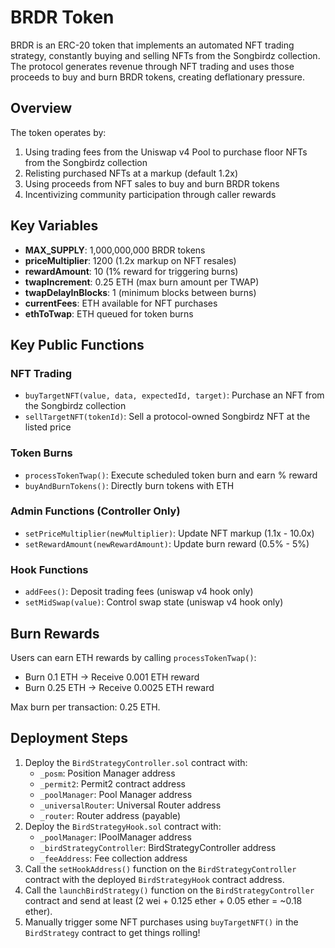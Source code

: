 # BRDR Token

BRDR is an ERC-20 token that implements an automated NFT trading strategy, constantly buying and selling NFTs from the Songbirdz collection. The protocol generates revenue through NFT trading and uses those proceeds to buy and burn BRDR tokens, creating deflationary pressure.

## Overview

The token operates by:
1. Using trading fees from the Uniswap v4 Pool to purchase floor NFTs from the Songbirdz collection
2. Relisting purchased NFTs at a markup (default 1.2x)
3. Using proceeds from NFT sales to buy and burn BRDR tokens
4. Incentivizing community participation through caller rewards

## Key Variables

- **MAX_SUPPLY**: 1,000,000,000 BRDR tokens
- **priceMultiplier**: 1200 (1.2x markup on NFT resales)
- **rewardAmount**: 10 (1% reward for triggering burns)
- **twapIncrement**: 0.25 ETH (max burn amount per TWAP)
- **twapDelayInBlocks**: 1 (minimum blocks between burns)
- **currentFees**: ETH available for NFT purchases
- **ethToTwap**: ETH queued for token burns

## Key Public Functions

### NFT Trading
- `buyTargetNFT(value, data, expectedId, target)`: Purchase an NFT from the Songbirdz collection
- `sellTargetNFT(tokenId)`: Sell a protocol-owned Songbirdz NFT at the listed price

### Token Burns
- `processTokenTwap()`: Execute scheduled token burn and earn % reward
- `buyAndBurnTokens()`: Directly burn tokens with ETH

### Admin Functions (Controller Only)
- `setPriceMultiplier(newMultiplier)`: Update NFT markup (1.1x - 10.0x)
- `setRewardAmount(newRewardAmount)`: Update burn reward (0.5% - 5%)

### Hook Functions
- `addFees()`: Deposit trading fees (uniswap v4 hook only)
- `setMidSwap(value)`: Control swap state (uniswap v4 hook only)

## Burn Rewards

Users can earn ETH rewards by calling `processTokenTwap()`:
- Burn 0.1 ETH → Receive 0.001 ETH reward
- Burn 0.25 ETH → Receive 0.0025 ETH reward

Max burn per transaction: 0.25 ETH.

## Deployment Steps

1. Deploy the `BirdStrategyController.sol` contract with:
	- `_posm`: Position Manager address
	- `_permit2`: Permit2 contract address
	- `_poolManager`: Pool Manager address
	- `_universalRouter`: Universal Router address
	- `_router`: Router address (payable)
2. Deploy the `BirdStrategyHook.sol` contract with:
	- `_poolManager`: IPoolManager address
	- `_birdStrategyController`: BirdStrategyController address
	- `_feeAddress`: Fee collection address
3. Call the `setHookAddress()` function on the `BirdStrategyController` contract with the deployed `BirdStrategyHook` contract address.
4. Call the `launchBirdStrategy()` function on the `BirdStrategyController` contract and send at least (2 wei + 0.125 ether + 0.05 ether = ~0.18 ether).
5. Manually trigger some NFT purchases using `buyTargetNFT()` in the `BirdStrategy` contract to get things rolling!